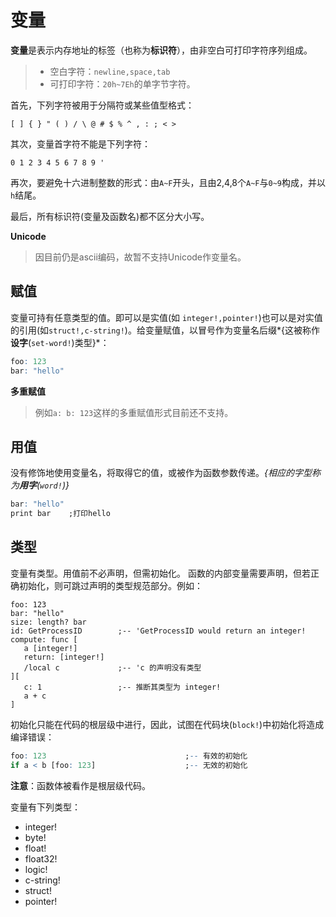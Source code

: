 # 变量

**变量**是表示内存地址的标签（也称为**标识符**），由非空白可打印字符序列组成。

>* 空白字符：`newline,space,tab`
>* 可打印字符：`20h~7Eh`的单字节字符。

首先，下列字符被用于分隔符或某些值型格式：

```
[ ] { } " ( ) / \ @ # $ % ^ , : ; < >
```

其次，变量首字符不能是下列字符：

    0 1 2 3 4 5 6 7 8 9 '

再次，要避免十六进制整数的形式：由`A~F`开头，且由2,4,8个`A~F`与`0~9`构成，并以`h`结尾。

最后，所有标识符(变量及函数名)都不区分大小写。

**Unicode**
>因目前仍是ascii编码，故暂不支持Unicode作变量名。

## 赋值

变量可持有任意类型的值。即可以是实值(如 `integer!,pointer!`)也可以是对实值的引用(如`struct!,c-string!`)。给变量赋值，以冒号作为变量名后缀*{这被称作**设字**(`set-word!`)类型}*：

```R
foo: 123
bar: "hello"
```

**多重赋值**

>例如`a: b: 123`这样的多重赋值形式目前还不支持。

## 用值

没有修饰地使用变量名，将取得它的值，或被作为函数参数传递。*{相应的字型称为**用字**(`word!`)}*

```R
bar: "hello"
print bar    ;打印hello
```

## 类型

变量有类型。用值前不必声明，但需初始化。
函数的内部变量需要声明，但若正确初始化，则可跳过声明的类型规范部分。例如：

```
foo: 123
bar: "hello"
size: length? bar
id: GetProcessID        ;-- 'GetProcessID would return an integer!
compute: func [
   a [integer!]
   return: [integer!]
   /local c             ;-- 'c 的声明没有类型
][
   c: 1                 ;-- 推断其类型为 integer!
   a + c
]
```

初始化只能在代码的根层级中进行，因此，试图在代码块(`block!`)中初始化将造成编译错误：

```R
foo: 123                               ;-- 有效的初始化
if a < b [foo: 123]                    ;-- 无效的初始化
```

**注意**：函数体被看作是根层级代码。

变量有下列类型：

* integer!
* byte!
* float!
* float32!
* logic!
* c-string!
* struct!
* pointer!

